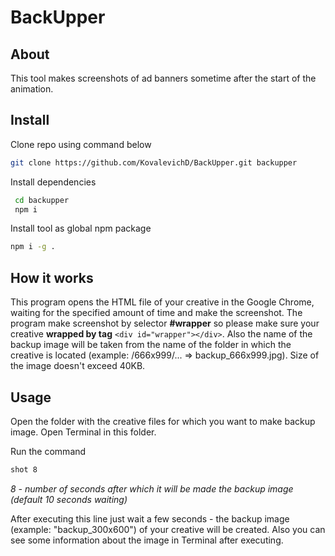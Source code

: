 # BackUpper

## About

This tool makes screenshots of ad banners sometime after the start of the animation. 

## Install

Clone repo using command below
```sh
git clone https://github.com/KovalevichD/BackUpper.git backupper
```

Install dependencies
```sh
 cd backupper
 npm i
```

Install tool as global npm package
```sh
npm i -g .
```

## How it works

This program opens the HTML file of your creative in the Google Chrome, waiting for the specified amount of time and make the screenshot. The program make screenshot by selector **#wrapper** so please make sure your creative **wrapped by tag** ```<div id="wrapper"></div>```. Also the name of the backup image will be taken from the name of the folder in which the creative is located (example: /666x999/... => backup_666x999.jpg). Size of the image doesn't exceed 40KB. 

## Usage

Open the folder with the creative files for which you want to make backup image. Open Terminal in this folder.

Run the command 
```bash
shot 8 
```
*8 - number of seconds after which it will be made the backup image (default 10 seconds waiting)*

After executing this line just wait a few seconds - the backup image (example: "backup_300x600") of your creative will be created. Also you can see some information about the image in Terminal after executing.
